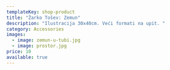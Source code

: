 ```yaml
---
templateKey: shop-product
title: "Žarko Tošev: Zemun"
description: "Ilustracija 30x40cm. Veći formati na upit. "
category: Accessories
images:
  - image: zemun-u-tubi.jpg
  - image: prostor.jpg
price: 10
available: true
---
```

